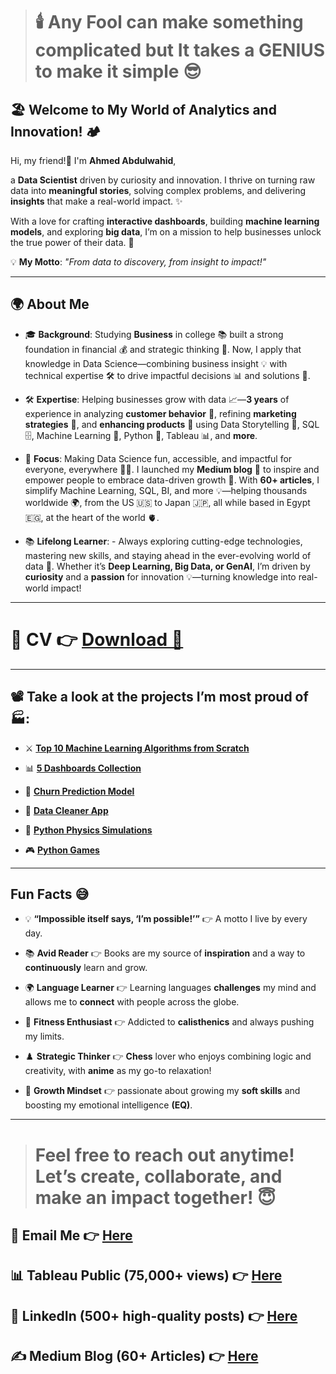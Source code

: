 > # 🕯️ Any Fool can make something **complicated** but It takes a GENIUS to make it simple 😎

## 🏖️ Welcome to My World of Analytics and Innovation! 🏕️    

Hi, my friend!👋 I'm **Ahmed Abdulwahid**, 

a **Data Scientist** driven by curiosity and innovation. I thrive on turning raw data into **meaningful stories**, solving complex problems, and delivering **insights** that make a real-world impact. ✨  

With a love for crafting **interactive dashboards**, building **machine learning models**, and exploring **big data**, I’m on a mission to help businesses unlock the true power of their data. 🚀  

💡 **My Motto**: *"From data to discovery, from insight to impact!"*  


---

## 🌍 About Me

- 🎓 **Background**: Studying **Business** in college 📚 built a strong foundation in financial 💰 and strategic thinking 🎯. Now, I apply that knowledge in Data Science—combining business insight 💡 with technical expertise 🛠️ to drive impactful decisions 📊 and solutions 🚀.
    
- 🛠️ **Expertise**: Helping businesses grow with data 📈—**3 years** of experience in analyzing **customer behavior** 👥, refining **marketing strategies** 🎯, and **enhancing products** 🚀 using Data Storytelling 📖, SQL 🗄️, Machine Learning 🤖, Python 🐍, Tableau 📊, and **more**.
  
- 🎯 **Focus**: Making Data Science fun, accessible, and impactful for everyone, everywhere 🎯🔥. I launched my **Medium blog** 📃 to inspire and empower people to embrace data-driven growth 🌷. With **60+ articles**, I simplify Machine Learning, SQL, BI, and more 💡—helping thousands worldwide 🌍, from the US 🇺🇸 to Japan 🇯🇵, all while based in Egypt 🇪🇬, at the heart of the world 🫀.
  
- 📚 **Lifelong Learner**: - Always exploring cutting-edge technologies, mastering new skills, and staying ahead in the ever-evolving world of data 🚀. Whether it’s **Deep Learning, Big Data, or GenAI**, I’m driven by **curiosity** and a **passion** for innovation 💡—turning knowledge into real-world impact! 


---


# **📜 CV** 👉 [Download 📂](https://github.com/user-attachments/files/18508469/Resume.pdf)


---

## 📽️ Take a look at the projects I’m most proud of 🏭:  
 
- ⚔️ [**Top 10 Machine Learning Algorithms from Scratch**](https://github.com/AhmedAbdulWahid-Data/Top_10_ML_Algorithms)
  
- 📊 [**5 Dashboards Collection**](https://github.com/AhmedAbdulWahid-Data/Top_5_Dashboards)
  
- 🤖 [**Churn Prediction Model**](https://github.com/AhmedAbdulWahid-Data/Customer_Churn_Prediction)
  
- 🧼 [**Data Cleaner App**](https://github.com/AhmedAbdulWahid-Data/Data_Cleaner_app)

- 🔭 [**Python Physics Simulations**](https://github.com/AhmedAbdulWahid-Data/Python_Physics)
  
- 🎮 [**Python Games**](https://github.com/AhmedAbdulWahid-Data/Python_Games)

  
---

## Fun Facts 😅 

- 💡 **“Impossible itself says, ‘I’m possible!’”** 👉 A motto I live by every day.

- 📚 **Avid Reader** 👉 Books are my source of **inspiration** and a way to **continuously** learn and grow.

- 🌍 **Language Learner** 👉 Learning languages **challenges** my mind and allows me to **connect** with people across the globe.
  
- 🤸 **Fitness Enthusiast** 👉 Addicted to **calisthenics** and always pushing my limits.
  
- ♟️ **Strategic Thinker** 👉 **Chess** lover who enjoys combining logic and creativity, with **anime** as my go-to relaxation!
  
- 🌱 **Growth Mindset** 👉 passionate about growing my **soft skills** and boosting my emotional intelligence **(EQ)**.



---

> # Feel free to reach out anytime! Let’s create, collaborate, and make an impact together! 😇   

## 📧 Email Me 👉 [Here](mailto:ahmedabdulwahid.data@gmail.com)

## 📊 Tableau Public (75,000+ views) 👉 [Here](https://public.tableau.com/app/profile/ahmed.abdul.wahid/vizzes)

## 💼 LinkedIn (500+ high-quality posts) 👉 [Here](https://www.linkedin.com/in/ahmed-abdulwahid/)

## ✍️ Medium Blog (60+ Articles) 👉 [Here](https://medium.com/@ahmedabdulwahid.data)



